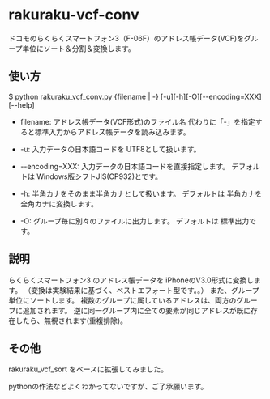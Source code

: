# rakuraku-vcf-conv

ドコモのらくらくスマートフォン3（F-06F）のアドレス帳データ(VCF)をグループ単位にソート＆分割＆変換します。

## 使い方
$ python rakuraku_vcf_conv.py {filename | -} [-u][-h][-O][--encoding=XXX][--help]

* filename: アドレス帳データ(VCF形式)のファイル名
代わりに「-」を指定すると標準入力からアドレス帳データを読み込みます。

* -u: 入力データの日本語コードを UTF8として扱います。
* --encoding=XXX: 入力データの日本語コードを直接指定します。
デフォルトは Windows版シフトJIS(CP932)とです。

* -h: 半角カナをそのまま半角カナとして扱います。
デフォルトは 半角カナを全角カナに変換します。

* -O: グループ毎に別々のファイルに出力します。
デフォルトは 標準出力です。

## 説明
らくらくスマートフォン3 のアドレス帳データを iPhoneのV3.0形式に変換します。
（変換は実験結果に基づく、ベストエフォート型です。。）
また、グループ単位にソートします。
複数のグループに属しているアドレスは、両方のグループに追加されます。
逆に同一グループ内に全ての要素が同じアドレスが既に存在したら、無視されます(重複排除)。

## その他
rakuraku_vcf_sort をベースに拡張してみました。

pythonの作法などよくわかってないですが、ご了承願います。
